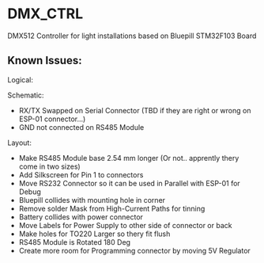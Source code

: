 # DMX_CTRL
DMX512 Controller for light installations based on Bluepill STM32F103 Board

Known Issues:
-----------------
Logical:

Schematic:
- RX/TX Swapped on Serial Connector (TBD if they are right or wrong on ESP-01 connector...)
- GND not connected on RS485 Module

Layout:
- Make RS485 Module base 2.54 mm longer (Or not.. apprently thery come in two sizes)
- Add Silkscreen for Pin 1 to connectors
- Move RS232 Connector so it can be used in Parallel with ESP-01 for Debug
- Bluepill collides with mounting hole in corner
- Remove solder Mask from High-Current Paths for tinning
- Battery collides with power connector
- Move Labels for Power Supply to other side of connector or back
- Make holes for TO220 Larger so thery fit flush
- RS485 Module is Rotated 180 Deg
- Create more room for Programming connector by moving 5V Regulator
